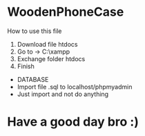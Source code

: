 # WoodenPhoneCase

How to use this file
1. Download file htdocs
2. Go to  ->  C:\xampp
3. Exchange folder htdocs
4. Finish

- DATABASE
- Import file .sql to localhost/phpmyadmin
- Just import and not do anything 


# Have a good day bro :)
